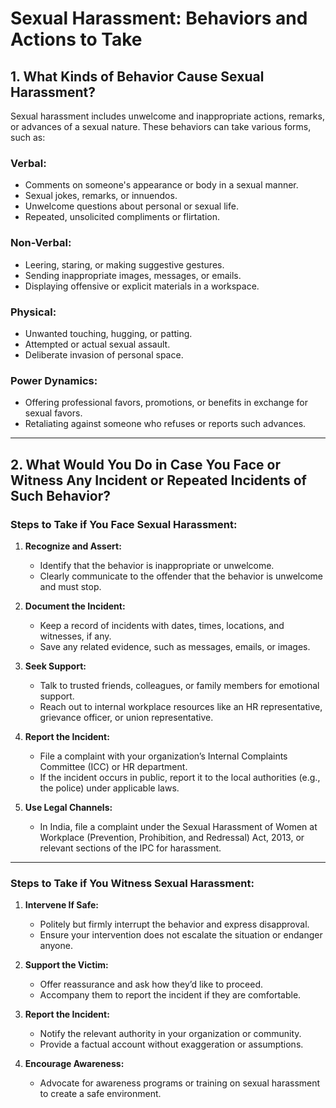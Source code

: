 # Sexual Harassment: Behaviors and Actions to Take

## 1. **What Kinds of Behavior Cause Sexual Harassment?**

Sexual harassment includes unwelcome and inappropriate actions, remarks, or advances of a sexual nature. These behaviors can take various forms, such as:

### **Verbal:**
- Comments on someone's appearance or body in a sexual manner.
- Sexual jokes, remarks, or innuendos.
- Unwelcome questions about personal or sexual life.
- Repeated, unsolicited compliments or flirtation.

### **Non-Verbal:**
- Leering, staring, or making suggestive gestures.
- Sending inappropriate images, messages, or emails.
- Displaying offensive or explicit materials in a workspace.

### **Physical:**
- Unwanted touching, hugging, or patting.
- Attempted or actual sexual assault.
- Deliberate invasion of personal space.

### **Power Dynamics:**
- Offering professional favors, promotions, or benefits in exchange for sexual favors.
- Retaliating against someone who refuses or reports such advances.

---

## 2. **What Would You Do in Case You Face or Witness Any Incident or Repeated Incidents of Such Behavior?**

### **Steps to Take if You Face Sexual Harassment:**

1. **Recognize and Assert:**
   - Identify that the behavior is inappropriate or unwelcome.
   - Clearly communicate to the offender that the behavior is unwelcome and must stop.

2. **Document the Incident:**
   - Keep a record of incidents with dates, times, locations, and witnesses, if any.
   - Save any related evidence, such as messages, emails, or images.

3. **Seek Support:**
   - Talk to trusted friends, colleagues, or family members for emotional support.
   - Reach out to internal workplace resources like an HR representative, grievance officer, or union representative.

4. **Report the Incident:**
   - File a complaint with your organization’s Internal Complaints Committee (ICC) or HR department.
   - If the incident occurs in public, report it to the local authorities (e.g., the police) under applicable laws.

5. **Use Legal Channels:**
   - In India, file a complaint under the Sexual Harassment of Women at Workplace (Prevention, Prohibition, and Redressal) Act, 2013, or relevant sections of the IPC for harassment.

---

### **Steps to Take if You Witness Sexual Harassment:**

1. **Intervene If Safe:**
   - Politely but firmly interrupt the behavior and express disapproval.
   - Ensure your intervention does not escalate the situation or endanger anyone.

2. **Support the Victim:**
   - Offer reassurance and ask how they’d like to proceed.
   - Accompany them to report the incident if they are comfortable.

3. **Report the Incident:**
   - Notify the relevant authority in your organization or community.
   - Provide a factual account without exaggeration or assumptions.

4. **Encourage Awareness:**
   - Advocate for awareness programs or training on sexual harassment to create a safe environment.

